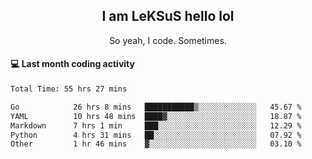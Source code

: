 <h2 align="center">I am LeKSuS hello lol</h2>
<p align="center">So yeah, I code. Sometimes.</p>

#### :computer: Last month coding activity
<!--START_SECTION:waka-->

```txt
Total Time: 55 hrs 27 mins

Go            26 hrs 8 mins   ███████████▒░░░░░░░░░░░░░   45.67 %
YAML          10 hrs 48 mins  ████▓░░░░░░░░░░░░░░░░░░░░   18.87 %
Markdown      7 hrs 1 min     ███░░░░░░░░░░░░░░░░░░░░░░   12.29 %
Python        4 hrs 31 mins   ██░░░░░░░░░░░░░░░░░░░░░░░   07.92 %
Other         1 hr 46 mins    ▓░░░░░░░░░░░░░░░░░░░░░░░░   03.10 %
```

<!--END_SECTION:waka-->
